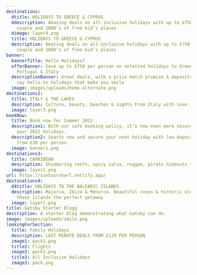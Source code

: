```yaml
---
destinations:
  dtitle: HOLIDAYS TO GREECE & CYPRUS
  ddescription: Amazing deals on all-inclusive holidays with up to £750 off per
    couple and 1000’s of free kid’s places
  dimage: layer4.png
  title: HOLIDAYS TO GREECE & CYPRUS
  description: Amazing deals on all-inclusive holidays with up to £750 off per
    couple and 1000’s of free kid’s places
banner:
  bannerTitle: Hello Holidaysf
  offerBanner: Save up to £750 per person on selected holidays to Greece, Spain,
    Portugal & Italy
  descriptionBanner: Great deals, with a price match promise & deposits from £30,
    say hello to holidays that make you smile
  image: images/uploads/home-alternate.png
destinations2:
  title: ITALY & THE LAKES
  description: Culture, beauty, beaches & sights From Italy with love...
  image: layer3.png
bookNow:
  title: Book now for Summer 2022
  description1: With our safe booking policy, it’s now even more secure to book
    your 2022 holidays.
  description2: Search now and secure your next holiday with low deposits starting
    from £30 per person.
  image: banner1.png
destinations3:
  title: CARRIBEAN
  description: Shimmering reefs, spicy salsa, reggae, pirate hideouts to sugar sand beaches
  image: layer1.png
url: https://suntourskarl.netlify.app/
destinations4:
  d4title: HOLIDAYS TO THE BALEARIC ISLANDS
  description: Majorca, Ibiza & Menorca. Beautiful coves & historic old towns make
    these Islands the perfect getaway
  image: layer2.png
title: Gatsby Starter Blogg
description: A starter blog demonstrating what Gatsby can do.
image: images/uploads/smile.png
lookingForSection:
  title: Family Holidays
  description: LAST MINUTE DEALS FROM £129 PER PERSON
  image1: pack2.png
  title2: Flights
  image2: pack1.png
  title3: All Inclusive Holidays
  image3: pack.png
---
```

